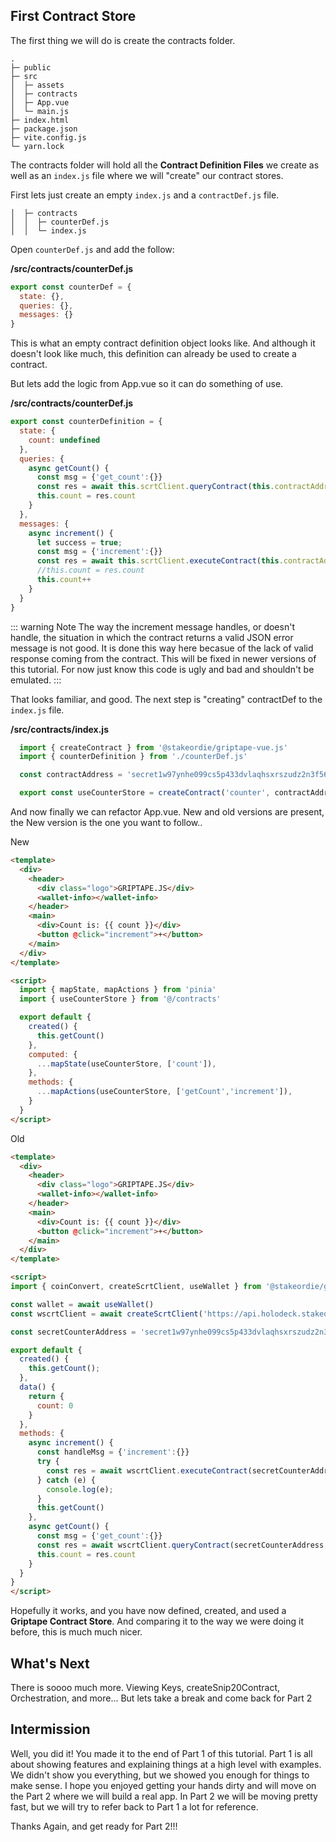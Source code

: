 ## First Contract Store

The first thing we will do is create the contracts folder.

```{5}
.
├─ public
├─ src
│  ├─ assets
│  ├─ contracts
│  ├─ App.vue
│  └─ main.js
├─ index.html
├─ package.json
├─ vite.config.js
└─ yarn.lock
```

The contracts folder will hold all the **Contract Definition Files** we create as well as an `index.js` file where we will "create" our contract stores.

First lets just create an empty `index.js` and a `contractDef.js` file. 

```{2-3}
│  ├─ contracts
│  │  ├─ counterDef.js
│  │  └─ index.js
```

Open `counterDef.js` and add the follow:

**/src/contracts/counterDef.js**
```javascript
export const counterDef = {
  state: {},
  queries: {},
  messages: {}
}
```

This is what an empty contract definition object looks like. And although it doesn't look like much, this definition can already be used to create a contract. 

But lets add the logic from App.vue so it can do something of use.

**/src/contracts/counterDef.js**
```javascript
export const counterDefinition = {
  state: {
    count: undefined
  },
  queries: {
    async getCount() {
      const msg = {'get_count':{}}
      const res = await this.scrtClient.queryContract(this.contractAddress, msg)
      this.count = res.count
    }
  },
  messages: {
    async increment() {
      let success = true;
      const msg = {'increment':{}}
      const res = await this.scrtClient.executeContract(this.contractAddress, msg)
      //this.count = res.count
      this.count++
    } 
  }
}
```

::: warning Note
  The way the increment message handles, or doesn't handle, the situation in which the contract returns a valid JSON error message is not good. It is done this way here becasue of the lack of valid response coming from the contract. This will be fixed in newer versions of this tutorial. For now just know this code is ugly and bad and shouldn't be emulated.
:::

That looks familiar, and good. The next step is "creating" contractDef to the `index.js` file.

**/src/contracts/index.js**
```javascript
  import { createContract } from '@stakeordie/griptape-vue.js'
  import { counterDefinition } from './counterDef.js'

  const contractAddress = 'secret1w97ynhe099cs5p433dvlaqhsxrszudz2n3f56h'

  export const useCounterStore = createContract('counter', contractAddress, counterDefinition)
```

And now finally we can refactor App.vue. New and old versions are present, the New version is the one you want to follow.. 

New
```html
<template>
  <div>
    <header>
      <div class="logo">GRIPTAPE.JS</div>
      <wallet-info></wallet-info>
    </header>
    <main>
      <div>Count is: {{ count }}</div>
      <button @click="increment">+</button>
    </main>
  </div>
</template>

<script>
  import { mapState, mapActions } from 'pinia'
  import { useCounterStore } from '@/contracts'

  export default {
    created() {
      this.getCount()
    },
    computed: {
      ...mapState(useCounterStore, ['count']),
    },
    methods: {
      ...mapActions(useCounterStore, ['getCount','increment']),
    }
  }
</script>
```

Old
```html
<template>
  <div>
    <header>
      <div class="logo">GRIPTAPE.JS</div>
      <wallet-info></wallet-info>
    </header>
    <main>
      <div>Count is: {{ count }}</div>
      <button @click="increment">+</button>
    </main>
  </div>
</template>

<script>
import { coinConvert, createScrtClient, useWallet } from '@stakeordie/griptape.js'

const wallet = await useWallet()
const wscrtClient = await createScrtClient('https://api.holodeck.stakeordie.com', wallet)

const secretCounterAddress = 'secret1w97ynhe099cs5p433dvlaqhsxrszudz2n3f56h'

export default {
  created() {
    this.getCount();
  },
  data() {
    return {
      count: 0
    }
  },
  methods: {
    async increment() {
      const handleMsg = {'increment':{}}
      try {
        const res = await wscrtClient.executeContract(secretCounterAddress, handleMsg)
      } catch (e) {
        console.log(e);
      }
      this.getCount()
    },
    async getCount() {
      const msg = {'get_count':{}}
      const res = await wscrtClient.queryContract(secretCounterAddress, msg)
      this.count = res.count
    }
  }
}
</script>
```

Hopefully it works, and you have now defined, created, and used a **Griptape Contract Store**. And comparing it to the way we were doing it before, this is much much nicer.

## What's Next

There is soooo much more. Viewing Keys, createSnip20Contract, Orchestration, and more... But lets take a break and come back for Part 2

## Intermission

Well, you did it! You made it to the end of Part 1 of this tutorial. Part 1 is all about showing features and explaining things at a high level with examples. We didn't show you everything, but we showed you enough for things to make sense. I hope you enjoyed getting your hands dirty and will move on the Part 2 where we will build a real app. In Part 2 we will be moving pretty fast, but we will try to refer back to Part 1 a lot for reference.

Thanks Again, and get ready for Part 2!!!